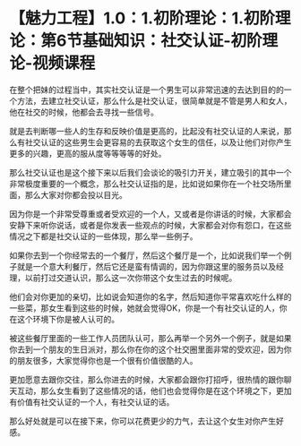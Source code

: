 # 【魅力工程】1.0：1.初阶理论：1.初阶理论：第6节基础知识：社交认证-初阶理论-视频课程

在整个把妹的过程当中，其实社交认证是一个男生可以非常迅速的去达到目的的一个方法，去建立社交认证，那么什么是社交认证，很简单就是不管是男人和女人，他在社交的时候，他都会去寻找一些信号。

就是去判断哪一些人的生存和反映价值是更高的，比起没有社交认证的人来说，那么有社交认证的这些男生会更容易的去获取这个女生的信任，以及让他们对你产生更多的兴趣，更高的服从度等等等等的好处。

那么社交认证也是这个接下来以后我们会谈论的吸引力开关，建立吸引的其中一个非常极度重要的一个概念，那么社交认证指的是，比如说如果你在一个社交场所里面，那么大家对你都会投以目光。

因为你是一个非常受尊重或者受欢迎的一个人，又或者是你讲话的时候，大家都会安静下来听你说话，或者是你发表一些观点的时候，大家都会对你有怨口，在这些情况之下都是社交认证的一些体现，那么举一些例子。

如果你去到一个你经常去的一个餐厅，然后这个餐厅是一个，比如说我们举一个例子就是一个意大利餐厅，然后它还是蛮有情调的，因为你跟这里的服务员以及经理，以前打过交道认识，那么这一次你带这个女生过去的时候呢。

他们会对你更加的亲切，比如说会知道你的名字，然后知道你平常喜欢吃什么样的一些菜，那女生看到这些的时候，她就会觉得OK，你是一个有社交认证的人，你在这个环境下你是被人认可的。

被这些餐厅里面的一些工作人员团队认可，那么再举一个另外一个例子，就是如果你去到一个朋友的生日派对，那么你在你的这个社交圈里面非常的受欢迎，因为你的朋友很多，大家觉得你也是一个很有价值很酷的人。

更加愿意去跟你交往，那么你进去的时候，大家都会跟你打招呼，很热情的跟你聊天互动，那么女生看到了这些情况的话，他们也会觉得你是在这个环境之下，更加有价值有社交认证的一个人，有社交认证的话。

那么好处就是可以在接下来，你可以花费更少的力气，去让这个女生对你产生好感。